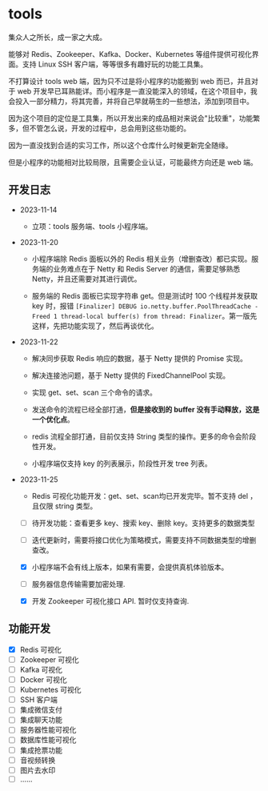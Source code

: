 # tools
集众人之所长，成一家之大成。

能够对 Redis、Zookeeper、Kafka、Docker、Kubernetes 等组件提供可视化界面。支持 Linux SSH 客户端，等等很多有趣好玩的功能工具集。

不打算设计 tools web 端，因为只不过是将小程序的功能搬到 web 而已，并且对于 web 开发早已耳熟能详。而小程序是一直没能深入的领域，在这个项目中，我会投入一部分精力，将其完善，并将自己早就萌生的一些想法，添加到项目中。

因为这个项目的定位是工具集，所以开发出来的成品相对来说会"比较重"，功能繁多，但不管怎么说，开发的过程中，总会用到这些功能的。

因为一直没找到合适的实习工作，所以这个仓库什么时候更新完全随缘。

但是小程序的功能相对比较局限，且需要企业认证，可能最终方向还是 web 端。

## 开发日志

- 2023-11-14

  - 立项：tools 服务端、tools 小程序端。
  
- 2023-11-20

    - 小程序端除 Redis 面板以外的 Redis 相关业务（增删查改）都已实现。服务端的业务难点在于 Netty 和 Redis Server 的通信，需要足够熟悉 Netty，并且还需要对其进行调优。
    
    - 服务端的 Redis 面板已实现字符串 get。但是测试时 100 个线程并发获取 key 时，报错 `[Finalizer] DEBUG io.netty.buffer.PoolThreadCache - Freed 1 thread-local buffer(s) from thread: Finalizer`。第一版先这样，先把功能实现了，然后再谈优化。
    
- 2023-11-22

    - 解决同步获取 Redis 响应的数据，基于 Netty 提供的 Promise 实现。
    
    - 解决连接池问题，基于 Netty 提供的 FixedChannelPool 实现。
    
    - 实现 get、set、scan 三个命令的请求。
    
    - 发送命令的流程已经全部打通，**但是接收到的 buffer 没有手动释放，这是一个优化点**。
    
    - redis 流程全部打通，目前仅支持 String 类型的操作。更多的命令会阶段性开发。
    
    - 小程序端仅支持 key 的列表展示，阶段性开发 tree 列表。
    
- 2023-11-25

    - Redis 可视化功能开发：get、set、scan均已开发完毕。暂不支持 del ，且仅限 string 类型。
    
    - [ ] 待开发功能：查看更多 key、搜索 key、删除 key。支持更多的数据类型
    
    - [ ] 迭代更新时，需要将接口优化为策略模式，需要支持不同数据类型的增删查改。
    
    - [x] 小程序端不会有线上版本，如果有需要，会提供真机体验版本。
    
    - [ ] 服务器信息传输需要加密处理.
    
    - [x] 开发 Zookeeper 可视化接口 API. 暂时仅支持查询.
    
## 功能开发

- [x] Redis 可视化
- [ ] Zookeeper 可视化
- [ ] Kafka 可视化
- [ ] Docker 可视化
- [ ] Kubernetes 可视化
- [ ] SSH 客户端
- [ ] 集成微信支付
- [ ] 集成聊天功能
- [ ] 服务器性能可视化
- [ ] 数据库性能可视化
- [ ] 集成抢票功能
- [ ] 音视频转换
- [ ] 图片去水印
- [ ] ......
